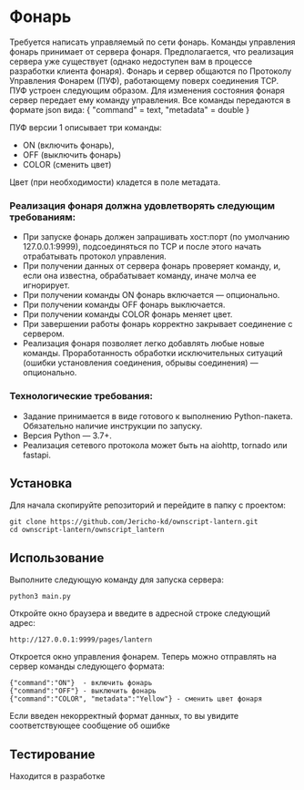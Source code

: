 # Фонарь
Требуется написать управляемый по сети фонарь. Команды управления фонарь
принимает от сервера фонаря. Предполагается, что реализация сервера уже
существует (однако недоступен вам в процессе разработки клиента фонаря). Фонарь
и сервер общаются по Протоколу Управления Фонарем (ПУФ), работающему поверх
соединения TCP.
ПУФ устроен следующим образом. Для изменения состояния фонаря сервер
передает ему команду управления. Все команды передаются в формате json вида:
{
"command" = text,
"metadata" = double
}

ПУФ версии 1 описывает три команды:
- ON (включить фонарь),
- OFF (выключить фонарь)
- COLOR (сменить цвет)

Цвет (при необходимости) кладется в поле метадата.
### Реализация фонаря должна удовлетворять следующим требованиям:
- При запуске фонарь должен запрашивать хост:порт (по умолчанию
127.0.0.1:9999), подсоединяться по TCP и после этого начать
отрабатывать протокол управления.
- При получении данных от сервера фонарь проверяет команду,
и, если она известна, обрабатывает команду, иначе молча ее игнорирует.
- При получении команды ON фонарь включается — опционально.
- При получении команды OFF фонарь выключается.
- При получении команды COLOR фонарь меняет цвет.
- При завершении работы фонарь корректно закрывает соединение
с сервером.
- Реализация фонаря позволяет легко добавлять любые новые команды.
Проработанность обработки исключительных ситуаций (ошибки
установления соединения, обрывы соединения) — опционально.

### Технологические требования:
- Задание принимается в виде готового к выполнению Python-пакета.
Обязательно наличие инструкции по запуску.
- Версия Python — 3.7+.
- Реализация сетевого протокола может быть на aiohttp, tornado или fastapi.

## Установка
[comment]: # (Осуществляется переход на FastAPI. Установка на данный момент недоступна.)
[comment]: # (Задание оформлено в виде Docker-контейнера.)

Для начала скопируйте репозиторий и перейдите в папку с проектом:
```
git clone https://github.com/Jericho-kd/ownscript-lantern.git
cd ownscript-lantern/ownscript_lantern
```

## Использование
Выполните следующую команду для запуска сервера:
```
python3 main.py
```
Откройте окно браузера и введите в адресной строке следующий адрес:
```
http://127.0.0.1:9999/pages/lantern
```
Откроется окно управления фонарем. Теперь можно отправлять на сервер команды следующего формата:
```
{"command":"ON"}  - включить фонарь
{"command":"OFF"} - выключить фонарь
{"command":"COLOR", "metadata":"Yellow"} - сменить цвет фонаря
```

Если введен некорректный формат данных, то вы увидите соответствующее сообщение об ошибке
<!---Выполните следующие команды:
```
docker build . -t lantern_app
docker run -p 9999:9999 lantern_app
```
Сервер запущен

## Использование
Откройте терминал и выполните команду:
```
telnet 0.0.0.0 9999
```
(Вместо адреса 127.0.0.1 используется адрес 0.0.0.0 из-за проблем с мэппингом портов и адресов в Docker-контейнере)

После удачного подключения вы увидите следующее сообщение:
```
Trying 0.0.0.0...
Connected to 0.0.0.0.
Escape character is '^]'.
Please provide data in the following format {"command":"your command", "metadata": "your metadata"}.
Field 'metadata' is optional (only use to switch lantern colors).
```
Вы подключились к серверу. Теперь можно отправлять на сервер команды следующего формата:
```
{"command":"ON"}  - включить фонарь
{"command":"OFF"} - выключить фонарь
{"command":"COLOR", "metadata":"Yellow"} - сменить цвет фонаря
{"command":"END"} - отключиться от сервера
```
(Поле "metadata" в командах ON, OFF, END опционально)--->

## Тестирование
Находится в разработке